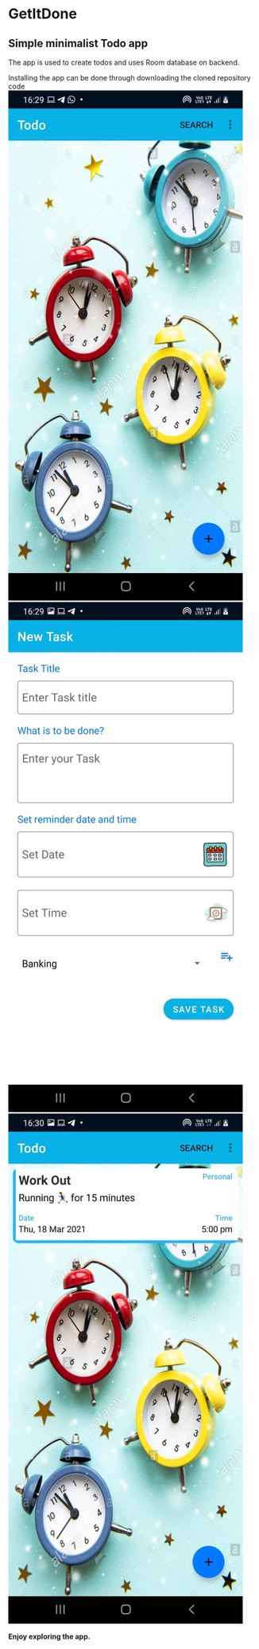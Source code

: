 # GetItDone


## Simple minimalist Todo app


The app is used to create todos and uses Room database on backend.


Installing the app can be done through downloading the cloned repository code
<img src="assets/ss1.jpeg" /><img src="assets/ss2.jpeg"/><img src="assets/ss3.jpeg"/>

<b>Enjoy exploring the app.</b>
